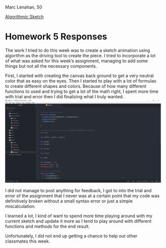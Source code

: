 Marc Lenahan, 50

[Algorithmic Sketch]( https://marclenahan.github.io/120-work/hw-6/)

# Homework 5 Responses

The work I tried to do this week was to create a sketch animation using algorithm as the driving tool to create the piece. I tried to incorporate a lot of what was asked for this week’s assignment, managing to add some things but not all the necessary components.

First, I started with creating the canvas back ground to get a very neutral color that as easy on the eyes. Then I started to play with a lot of formulas to create different shapes and colors. Because of how many different functions to used and trying to get a lot of the math right, I spent more time with trial and error then I did finalizing what I truly wanted.
![Example Image](img/Code.JPG)


I did not manage to post anything for feedback, I got to into the trial and error of the assignment that I never was at a certain point that my code was definitively broken without a small syntax error or just a simple miscalculation.

I learned a lot, I kind of want to spend more time playing around with my current sketch and update it more as I tend to play around with different functions and methods for the end result.

Unfortunately, I did not end up getting a chance to help out other classmates this week.
